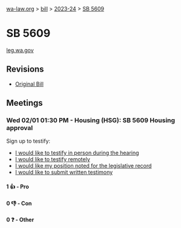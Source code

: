 [wa-law.org](/) > [bill](/bill/) > [2023-24](/bill/2023-24/) > [SB 5609](/bill/2023-24/sb/5609/)

# SB 5609
[leg.wa.gov](https://app.leg.wa.gov/billsummary?BillNumber=5609&Year=2023&Initiative=false)

## Revisions
* [Original Bill](1/)

## Meetings
### Wed 02/01 01:30 PM - Housing (HSG): SB 5609 Housing approval
Sign up to testify:
* [I would like to testify in person during the hearing](https://app.leg.wa.gov/csi/Testifier/Add?chamber=House&mId=30583&aId=150574&caId=21057&tId=1)
* [I would like to testify remotely](https://app.leg.wa.gov/csi/Testifier/Add?chamber=House&mId=30583&aId=150574&caId=21057&tId=2)
* [I would like my position noted for the legislative record](https://app.leg.wa.gov/csi/Testifier/Add?chamber=House&mId=30583&aId=150574&caId=21057&tId=3)
* [I would like to submit written testimony](https://app.leg.wa.gov/csi/Testifier/Add?chamber=House&mId=30583&aId=150574&caId=21057&tId=4)

#### 1 👍 - Pro

#### 0 👎 - Con

#### 0 ❓ - Other
